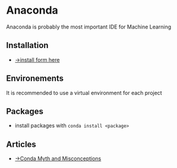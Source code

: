 # Anaconda
Anaconda is probably the most important IDE for Machine Learning 

## Installation
- [->install form here](https://www.anaconda.com/download/#macos)

## Environements
It is recommended to use a virtual environment for each project

## Packages
- install packages with `conda install <package>`

## Articles
- [->Conda Myth and Misconceptions](https://jakevdp.github.io/blog/2016/08/25/conda-myths-and-misconceptions/)
